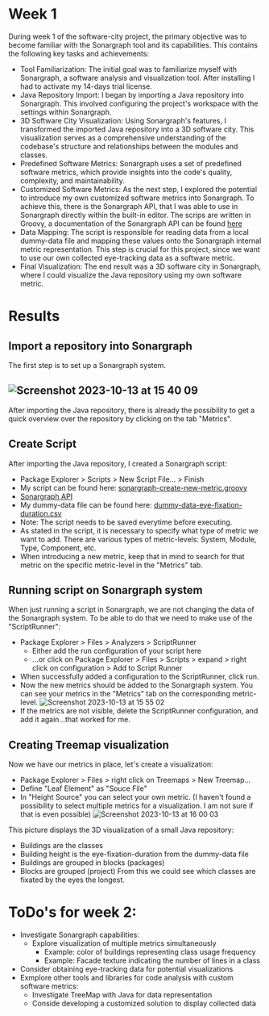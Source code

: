 # Week 1
During week 1 of the software-city project, the primary objective was to become familiar with the Sonargraph tool and its capabilities. This contains the following key tasks and achievements:
* Tool Familiarization: The initial goal was to familiarize myself with Sonargraph, a software analysis and visualization tool. After installing I had to activate my 14-days trial license.
* Java Repository Import: I began by importing a Java repository into Sonargraph. This involved configuring the project's workspace with the settings within Sonargraph.
* 3D Software City Visualization: Using Sonargraph's features, I transformed the imported Java repository into a 3D software city. This visualization serves as a comprehensive understanding of the codebase's structure and relationships between the modules and classes.
* Predefined Software Metrics: Sonargraph uses a set of predefined software metrics, which provide insights into the code's quality, complexity, and maintainability.
* Customized Software Metrics: As the next step, I explored the potential to introduce my own customized software metrics into Sonargraph. To achieve this, there is the Sonargraph API, that I was able to use in Sonargraph directly within the built-in editor. The scrips are written in Groovy, a documentation of the Sonargraph API can be found [here](https://eclipse.hello2morrow.com/doc/standalone/scriptApi/index.html)
* Data Mapping: The script is responsible for reading data from a local dummy-data file and mapping these values onto the Sonargraph internal metric representation. This step is crucial for this project, since we want to use our own collected eye-tracking data as a software metric.
* Final Visualization: The end result was a 3D software city in Sonargraph, where I could visualize the Java repository using my own software metric.

# Results
## Import a repository into Sonargraph
The first step is to set up a Sonargraph system.
## ![Screenshot 2023-10-13 at 15 40 09](https://github.com/jonaslanzlinger/software-city-project/assets/141398686/98b6d903-50d1-41bf-a2d1-5c424b300732)
After importing the Java repository, there is already the possibility to get a quick overview over the repository by clicking on the tab "Metrics".

## Create Script
After importing the Java repository, I created a Sonargraph script:
* Package Explorer > Scripts > New Script File... > Finish
* My script can be found here: [sonargraph-create-new-metric.groovy](sonargraph-create-new-metric.groovy)
* [Sonargraph API](https://eclipse.hello2morrow.com/doc/standalone/scriptApi/index.html)
* My dummy-data file can be found here: [dummy-data-eye-fixation-duration.csv](dummy-data-eye-fixation-duration.csv)
* Note: The script needs to be saved everytime before executing.
* As stated in the script, it is necessary to specify what type of metric we want to add. There are various types of metric-levels: System, Module, Type, Component, etc.
* When introducing a new metric, keep that in mind to search for that metric on the specific metric-level in the "Metrics" tab.

## Running script on Sonargraph system
When just running a script in Sonargraph, we are not changing the data of the Sonargraph system. To be able to do that we need to make use of the "ScriptRunner":
* Package Explorer > Files > Analyzers > ScriptRunner
  * Either add the run configuration of your script here
  * ...or click on Package Explorer > Files > Scripts > expand > right click on configuration > Add to Script Runner
* When successfully added a configuration to the ScriptRunner, click run.
* Now the new metrics should be added to the Sonargraph system. You can see your metrics in the "Metrics" tab on the corresponding metric-level.
![Screenshot 2023-10-13 at 15 55 02](https://github.com/jonaslanzlinger/software-city-project/assets/141398686/b7eaaf6d-98a6-4bff-880a-0ce4a2fff800)
* If the metrics are not visible, delete the ScriptRunner configuration, and add it again...that worked for me.

## Creating Treemap visualization
Now we have our metrics in place, let's create a visualization:
* Package Explorer > Files > right click on Treemaps > New Treemap...
* Define "Leaf Element" as "Souce File"
* In "Height Source" you can select your own metric. (I haven't found a possibility to select multiple metrics for a visualization. I am not sure if that is even possible)
![Screenshot 2023-10-13 at 16 00 03](https://github.com/jonaslanzlinger/software-city-project/assets/141398686/927b133d-ce4d-4698-bf36-46ad7c330a9c)

This picture displays the 3D visualization of a small Java repository:
* Buildings are the classes
* Building height is the eye-fixation-duration from the dummy-data file
* Buildings are grouped in blocks (packages)
* Blocks are grouped (project)
From this we could see which classes are fixated by the eyes the longest.

# ToDo's for week 2:
* Investigate Sonargraph capabilities:
  * Explore visualization of multiple metrics simultaneously
    * Example: color of buildings representing class usage frequency
    * Example: Facade texture indicating the number of lines in a class
* Consider obtaining eye-tracking data for potential visualizations
* Exmplore other tools and libraries for code analysis with custom software metrics:
  * Investigate TreeMap with Java for data representation
  * Conside developing a customized solution to display collected data
